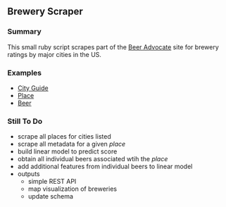 ## Brewery Scraper

### Summary
This small ruby script scrapes part of the [Beer Advocate](https://www.beeradvocate.com) site for brewery ratings by major cities in the US.

### Examples
- [City Guide](https://www.beeradvocate.com/place/city/73/)
- [Place](https://www.beeradvocate.com/beer/profile/385/)
- [Beer](https://www.beeradvocate.com/beer/profile/385/18093/)

### Still To Do
- scrape all places for cities listed
- scrape all metadata for a given *place*
- build linear model to predict score
- obtain all individual beers associated wtih the *place*
- add additional features from individual beers to linear model
- outputs
  - simple REST API
  - map visualization of breweries
  - update schema